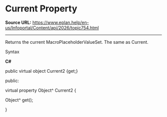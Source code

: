 # Current Property

**Source URL:** https://www.eplan.help/en-us/Infoportal/Content/api/2026/topic754.html

---

Returns the current MacroPlaceholderValueSet. The same as Current.

Syntax

**C#**



public virtual object Current2 {get;}

public:

virtual property Object^ Current2 {

   Object^ get();

}

